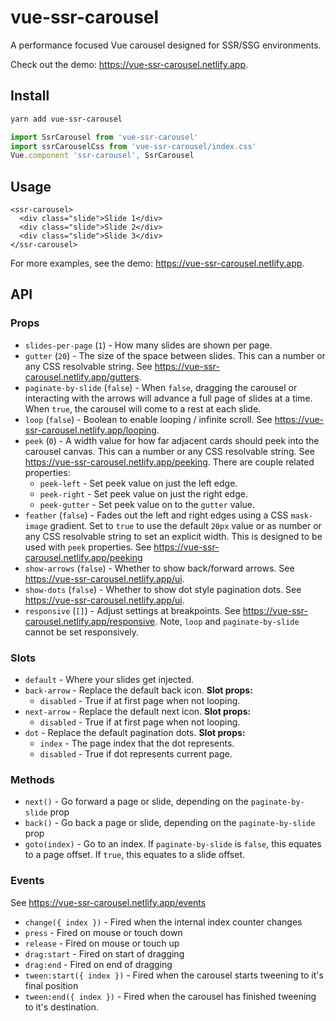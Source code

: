 # vue-ssr-carousel

A performance focused Vue carousel designed for SSR/SSG environments.

Check out the demo: https://vue-ssr-carousel.netlify.app.

## Install

```sh
yarn add vue-ssr-carousel
```

```js
import SsrCarousel from 'vue-ssr-carousel'
import ssrCarouselCss from 'vue-ssr-carousel/index.css'
Vue.component 'ssr-carousel', SsrCarousel
```

## Usage

```vue
<ssr-carousel>
  <div class="slide">Slide 1</div>
  <div class="slide">Slide 2</div>
  <div class="slide">Slide 3</div>
</ssr-carousel>
```

For more examples, see the demo: https://vue-ssr-carousel.netlify.app.

## API

### Props

- `slides-per-page` (`1`) - How many slides are shown per page.
- `gutter` (`20`) - The size of the space between slides.  This can a number or any CSS resolvable string. See https://vue-ssr-carousel.netlify.app/gutters.
- `paginate-by-slide` (`false`) - When `false`, dragging the carousel or interacting with the arrows will advance a full page of slides at a time.  When `true`, the carousel will come to a rest at each slide.
- `loop` (`false`) - Boolean to enable looping / infinite scroll. See https://vue-ssr-carousel.netlify.app/looping.
- `peek` (`0`) - A width value for how far adjacent cards should peek into the carousel canvas. This can a number or any CSS resolvable string. See https://vue-ssr-carousel.netlify.app/peeking.  There are couple related properties:
  - `peek-left` - Set peek value on just the left edge.
  - `peek-right` - Set peek value on just the right edge.
  - `peek-gutter` - Set peek value on to the `gutter` value.
- `feather` (`false`) - Fades out the left and right edges using a CSS `mask-image` gradient.  Set to `true` to use the default `20px` value or as number or any CSS resolvable string to set an explicit width. This is designed to be used with `peek` properties. See https://vue-ssr-carousel.netlify.app/peeking
- `show-arrows` (`false`) - Whether to show back/forward arrows. See https://vue-ssr-carousel.netlify.app/ui.
- `show-dots` (`false`) - Whether to show dot style pagination dots. See https://vue-ssr-carousel.netlify.app/ui.
- `responsive` (`[]`) - Adjust settings at breakpoints. See https://vue-ssr-carousel.netlify.app/responsive. Note, `loop` and `paginate-by-slide` cannot be set responsively.

### Slots

- `default` - Where your slides get injected.
- `back-arrow` - Replace the default back icon. **Slot props:**
  - `disabled` - True if at first page when not looping.
- `next-arrow` - Replace the default next icon. **Slot props:**
  - `disabled` - True if at first page when not looping.
- `dot` - Replace the default pagination dots.  **Slot props:**
  - `index` - The page index that the dot represents.
  - `disabled` - True if dot represents current page.

### Methods

- `next()` - Go forward a page or slide, depending on the `paginate-by-slide` prop
- `back()` - Go back a page or slide, depending on the `paginate-by-slide` prop
- `goto(index)` - Go to an index.  If `paginate-by-slide` is `false`, this equates to a page offset.  If `true`, this equates to a slide offset.

### Events

See https://vue-ssr-carousel.netlify.app/events

- `change({ index })` - Fired when the internal index counter changes
- `press` - Fired on mouse or touch down
- `release` - Fired on mouse or touch up
- `drag:start` - Fired on start of dragging
- `drag:end` - Fired on end of dragging
- `tween:start({ index })` - Fired when the carousel starts tweening to it's final position
- `tween:end({ index })` - Fired when the carousel has finished tweening to it's destination.
